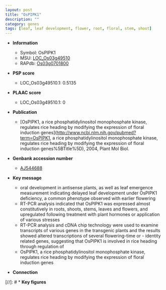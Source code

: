 ```yaml
---
layout: post
title: "OsPIPK1"
description: ""
category: genes
tags: [leaf, leaf development, flower, root, floral, stem, shoot]
---
```


* **Information**  
    + Symbol: OsPIPK1  
    + MSU: [LOC_Os03g49510](http://rice.plantbiology.msu.edu/cgi-bin/ORF_infopage.cgi?orf=LOC_Os03g49510)  
    + RAPdb: [Os03g0701800](http://rapdb.dna.affrc.go.jp/viewer/gbrowse_details/irgsp1?name=Os03g0701800)  

* **PSP score**  
    + LOC_Os03g49510.1: 0.5135 

* **PLAAC score**  
    + LOC_Os03g49510.1: 0 

* **Publication**  
    + [OsPIPK1, a rice phosphatidylinositol monophosphate kinase, regulates rice heading by modifying the expression of floral induction genes](http://www.ncbi.nlm.nih.gov/pubmed?term=OsPIPK1, a rice phosphatidylinositol monophosphate kinase, regulates rice heading by modifying the expression of floral induction genes%5BTitle%5D), 2004, Plant Mol Biol.

* **Genbank accession number**  
    + [AJ544688](http://www.ncbi.nlm.nih.gov/nuccore/AJ544688)

* **Key message**  
    + oral development in antisense plants, as well as leaf emergence measurement indicating delayed leaf development under OsPIPK1 deficiency, a common phenotype observed with earlier flowering
    + RT-PCR analysis indicated that OsPIPK1 was expressed almost constitutively in roots, shoots, stems, leaves and flowers, and upregulated following treatment with plant hormones or application of various stresses
    + RT-PCR analysis and cDNA chip technology were used to examine transcripts of various genes in the transgenic plants and the results showed altered transcriptions of several flowering-time or - identity related genes, suggesting that OsPIPK1 is involved in rice heading through regulation of
    + OsPIPK1, a rice phosphatidylinositol monophosphate kinase, regulates rice heading by modifying the expression of floral induction genes

* **Connection**  

[//]: # * **Key figures**  


